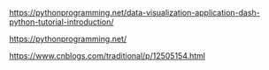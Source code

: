 https://pythonprogramming.net/data-visualization-application-dash-python-tutorial-introduction/

https://pythonprogramming.net/

https://www.cnblogs.com/traditional/p/12505154.html
